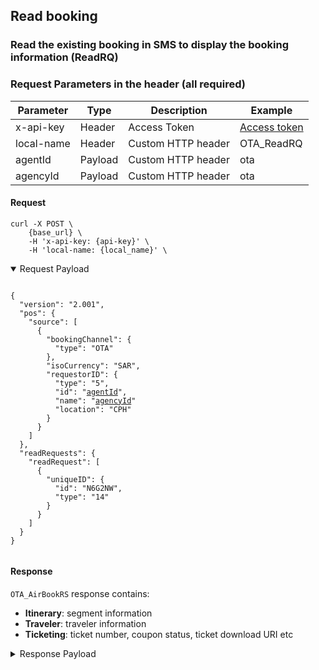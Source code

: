 ## Read booking

### Read the existing booking in SMS to display the booking information (ReadRQ)

### Request Parameters in the header (all required)

| Parameter  | Type    | Description        | Example                  |
| ---------- | ------- | ------------------ | ------------------------ |
| x-api-key  | Header  | Access Token       | [Access token](#api-key) |
| local-name | Header  | Custom HTTP header | OTA_ReadRQ               |
| agentId    | Payload | Custom HTTP header | ota                      |
| agencyId   | Payload | Custom HTTP header | ota                      |

#### Request

```
curl -X POST \
    {base_url} \
    -H 'x-api-key: {api-key}' \
    -H 'local-name: {local_name}' \
```

<details open>
  <summary>Request Payload</summary>

  <pre><code>
{
  "version": "2.001",
  "pos": {
    "source": [
      {
        "bookingChannel": {
          "type": "OTA"
        },
        "isoCurrency": "SAR",
        "requestorID": {
          "type": "5",
          "id": "<ins>agentId</ins>",
          "name": "<ins>agencyId</ins>"
          "location": "CPH"
        }
      }
    ]
  },
  "readRequests": {
    "readRequest": [
      {
        "uniqueID": {
          "id": "N6G2NW",
          "type": "14"
        }
      }
    ]
  }
}
  </code></pre>
</details>

#### Response

`OTA_AirBookRS` response contains:
* **Itinerary**: segment information
* **Traveler**: traveler information
* **Ticketing**: ticket number, coupon status, ticket download URI etc

<details>
  <summary>Response Payload</summary>

  <pre><code>
{
  "success": {},
  "airReservation": {
    "airItinerary": {
      "originDestinationOptions": {
        "originDestinationOption": [
          {
            "flightSegment": [
              {
                "departureAirport": {
                  "locationCode": "MKX"
                },
                "arrivalAirport": {
                  "locationCode": "DMX"
                },
                "operatingAirline": {
                  "code": "HHR",
                  "flightNumber": "0080"
                },
                "equipment": [],
                "departureDateTime": "2024-03-22T10:00:00.000+03:00",
                "arrivalDateTime": "2024-03-22T12:25:00.000+03:00",
                "rph": "1",
                "marketingAirline": {
                  "code": "HHR"
                },
                "flightNumber": "0080",
                "fareBasisCode": "ApplPayGreater",
                "resBookDesigCode": "Y",
                "bookingClassAvails": [],
                "comment": [],
                "stopLocation": [],
                "status": "30"
              }
            ],
            "rph": "1"
          }
        ]
      }
    },
    "priceInfo": {
      "itinTotalFare": [
        {
          "baseFare": {
            "currencyCode": "SAR",
            "amount": 10
          },
          "equivFare": [],
          "taxes": {
            "tax": [
              {
                "taxCode": "VAT",
                "currencyCode": "SAR",
                "amount": 1.5
              }
            ],
            "amount": 1.5
          },
          "fees": {
            "fee": [
              {
                "feeCode": "FE1",
                "currencyCode": "SAR",
                "amount": 75
              },
              {
                "feeCode": "VAT",
                "currencyCode": "SAR",
                "amount": 11.25
              },
              {
                "feeCode": "VAT_VAT",
                "currencyCode": "SAR",
                "amount": 0
              }
            ],
            "amount": 86.25
          },
          "totalFare": {
            "currencyCode": "SAR",
            "amount": 97.75
          },
          "fareBaggageAllowance": [],
          "remark": []
        }
      ],
      "fareInfos": {
        "fareInfo": [
          {
            "fareReference": [
              {
                "value": "ApplPayGreater"
              }
            ],
            "filingAirline": {
              "value": "HHR"
            },
            "marketingAirline": [],
            "departureAirport": {
              "locationCode": "MKX"
            },
            "arrivalAirport": {
              "locationCode": "DMX"
            },
            "date": [],
            "fareInfo": [],
            "city": [],
            "airport": [],
            "ruleInfo":{
              "tpaextensions": {
                "updateTravellersTimeLimit": "2024-04-12T10:20:40+03:00",
                "confirmationTimeLimit": "2024-04-12T10:49:40+03:00",
                "cancellationTimeLimit": "2024-04-12T08:40:57+03:00"
              }
            },
            "rph": "1"
          },
          {
            "fareReference": [
              {
                "value": "ApplPayGreater"
              }
            ],
            "marketingAirline": [],
            "date": [],
            "fareInfo": [],
            "city": [],
            "airport": [],
            "rph": "2"
          },
          {
            "fareReference": [
              {
                "value": "ApplPayGreater"
              }
            ],
            "marketingAirline": [],
            "date": [],
            "fareInfo": [],
            "city": [],
            "airport": [],
            "rph": "3"
          },
          {
            "fareReference": [
              {
                "value": "ApplPayGreater"
              }
            ],
            "marketingAirline": [],
            "date": [],
            "fareInfo": [],
            "city": [],
            "airport": [],
            "rph": "4"
          },
          {
            "fareReference": [
              {
                "value": "ApplPayGreater"
              }
            ],
            "marketingAirline": [],
            "date": [],
            "fareInfo": [],
            "city": [],
            "airport": [],
            "rph": "5"
          }
        ]
      },
      "ptcfareBreakdowns": {
        "ptcfareBreakdown": [
          {
            "passengerTypeQuantity": {
              "code": "ADT",
              "quantity": 5
            },
            "fareBasisCodes": {
              "fareBasisCode": [
                {
                  "value": "ApplPayGreater",
                  "flightSegmentRPH": "1"
                }
              ]
            },
            "passengerFare": [
              {
                "baseFare": {
                  "currencyCode": "SAR",
                  "amount": 10
                },
                "equivFare": [],
                "taxes": {
                  "tax": [
                    {
                      "taxCode": "VAT",
                      "taxName": "VAT",
                      "currencyCode": "SAR",
                      "amount": 1.5
                    }
                  ],
                  "amount": 1.5
                },
                "fees": {
                  "fee": [
                    {
                      "feeCode": "FE1",
                      "currencyCode": "SAR",
                      "amount": 75
                    },
                    {
                      "feeCode": "VAT",
                      "currencyCode": "SAR",
                      "amount": 11.25
                    },
                    {
                      "feeCode": "VAT_VAT",
                      "currencyCode": "SAR",
                      "amount": 0
                    }
                  ],
                  "amount": 86.25
                },
                "totalFare": {
                  "currencyCode": "SAR",
                  "amount": 97.75
                },
                "fareBaggageAllowance": [],
                "remark": []
              }
            ],
            "travelerRefNumber": [
              {
                "rph": "1"
              },
              {
                "rph": "2"
              },
              {
                "rph": "3"
              },
              {
                "rph": "4"
              },
              {
                "rph": "5"
              }
            ],
            "ticketDesignators": {
              "ticketDesignator": [
                {
                  "flightRefRPH": "1"
                }
              ]
            },
            "fareInfo": [
              {
                "fareReference": [
                  {
                    "value": "ApplPayGreater",
                    "resBookDesigCode": "Y",
                    "accountCode": "ApplPayGreater"
                  }
                ],
                "marketingAirline": [],
                "date": [],
                "fareInfo": [],
                "city": [],
                "airport": []
              }
            ],
            "pricingUnit": [],
            "flightRefNumberRPHList": [
              "1"
            ]
          }
        ]
      }
    },
    "travelerInfo": {
      "airTraveler": [
        {
          "personName": {
            "namePrefix": [],
            "givenName": [
              "TEST QA"
            ],
            "middleName": [],
            "surname": "TESTER",
            "nameSuffix": [],
            "nameTitle": []
          },
          "telephone": [],
          "email": [
            {
              "value": "tester@example.com",
              "defaultInd": true
            }
          ],
          "address": [],
          "custLoyalty": [],
          "document": [],
          "socialMediaInfo": [],
          "passengerTypeCode": "CTC",
          "comment": []
        },
        {
          "telephone": [],
          "email": [],
          "address": [],
          "custLoyalty": [],
          "document": [],
          "travelerRefNumber": {
            "rph": "1"
          },
          "flightSegmentRPHs": {
            "flightSegmentRPH": [
              "1"
            ]
          },
          "socialMediaInfo": [],
          "passengerTypeCode": "ADT",
          "gender": "Unknown",
          "comment": []
        },
        {
          "telephone": [],
          "email": [],
          "address": [],
          "custLoyalty": [],
          "document": [],
          "travelerRefNumber": {
            "rph": "2"
          },
          "flightSegmentRPHs": {
            "flightSegmentRPH": [
              "1"
            ]
          },
          "socialMediaInfo": [],
          "passengerTypeCode": "ADT",
          "gender": "Unknown",
          "comment": []
        },
        {
          "telephone": [],
          "email": [],
          "address": [],
          "custLoyalty": [],
          "document": [],
          "travelerRefNumber": {
            "rph": "3"
          },
          "flightSegmentRPHs": {
            "flightSegmentRPH": [
              "1"
            ]
          },
          "socialMediaInfo": [],
          "passengerTypeCode": "ADT",
          "gender": "Unknown",
          "comment": []
        },
        {
          "telephone": [],
          "email": [],
          "address": [],
          "custLoyalty": [],
          "document": [],
          "travelerRefNumber": {
            "rph": "4"
          },
          "flightSegmentRPHs": {
            "flightSegmentRPH": [
              "1"
            ]
          },
          "socialMediaInfo": [],
          "passengerTypeCode": "ADT",
          "gender": "Unknown",
          "comment": []
        },
        {
          "telephone": [],
          "email": [],
          "address": [],
          "custLoyalty": [],
          "document": [],
          "travelerRefNumber": {
            "rph": "5"
          },
          "flightSegmentRPHs": {
            "flightSegmentRPH": [
              "1"
            ]
          },
          "socialMediaInfo": [],
          "passengerTypeCode": "ADT",
          "gender": "Unknown",
          "comment": []
        }
      ],
      "specialReqDetails": []
    },
    "ticketing": [
      {
        "ticketAdvisory": [],
        "ticketType": "E_TICKET",
        "flightSegmentRefNumber": [],
        "travelerRefNumber": [
          "1"
        ],
        "ticketDocumentNbr": "3333330007692",
        "passengerTypeCode": "ADT",
        "miscTicketingCode": [],
        "tpaExtensions": {
          "couponInfos": [
            {
              "flightRefRPH": "1",
              "number": "1",
              "status": "O"
            }
          ],
          "links": [
            {
              "href" : "https://domain.com/tickets/download?ref=11",
              "rel" : "downloadTicket",
              "segmentRPH" : "1",
              "travelerRPH" : "1"
            }
          ]
        }
      },
      {
        "ticketAdvisory": [],
        "ticketType": "E_TICKET",
        "flightSegmentRefNumber": [],
        "travelerRefNumber": [
          "2"
        ],
        "ticketDocumentNbr": "3333330007693",
        "passengerTypeCode": "ADT",
        "miscTicketingCode": [],
        "tpaExtensions": {
          "couponInfos": [
            {
              "flightRefRPH": "1",
              "number": "1",
              "status": "O"
            }
          ],
          "links": [
            {
              "href" : "https://domain.com/tickets/download?ref=12",
              "rel" : "downloadTicket",
              "segmentRPH" : "1",
              "travelerRPH" : "2"
            }
          ]
        }
      },
      {
        "ticketAdvisory": [],
        "ticketType": "E_TICKET",
        "flightSegmentRefNumber": [],
        "travelerRefNumber": [
          "3"
        ],
        "ticketDocumentNbr": "3333330007694",
        "passengerTypeCode": "ADT",
        "miscTicketingCode": [],
        "tpaExtensions": {
          "couponInfos": [
            {
              "flightRefRPH": "1",
              "number": "1",
              "status": "O"
            }
          ],
          "links": [
            {
              "href" : "https://domain.com/tickets/download?ref=13",
              "rel" : "downloadTicket",
              "segmentRPH" : "1",
              "travelerRPH" : "3"
            }
          ]
        }
      },
      {
        "ticketAdvisory": [],
        "ticketType": "E_TICKET",
        "flightSegmentRefNumber": [],
        "travelerRefNumber": [
          "4"
        ],
        "ticketDocumentNbr": "3333330007695",
        "passengerTypeCode": "ADT",
        "miscTicketingCode": [],
        "tpaExtensions": {
          "couponInfos": [
            {
              "flightRefRPH": "1",
              "number": "1",
              "status": "O"
            }
          ],
          "links": [
            {
              "href" : "https://domain.com/tickets/download?ref=14",
              "rel" : "downloadTicket",
              "segmentRPH" : "1",
              "travelerRPH" : "4"
            }
          ]
        }
      },
      {
        "ticketAdvisory": [],
        "ticketType": "E_TICKET",
        "flightSegmentRefNumber": [],
        "travelerRefNumber": [
          "5"
        ],
        "ticketDocumentNbr": "3333330007696",
        "passengerTypeCode": "ADT",
        "miscTicketingCode": [],
        "tpaExtensions": {
          "couponInfos": [
            {
              "flightRefRPH": "1",
              "number": "1",
              "status": "O"
            }
          ],
          "links": [
            {
              "href" : "https://domain.com/tickets/download?ref=15",
              "rel" : "downloadTicket",
              "segmentRPH" : "1",
              "travelerRPH" : "5"
            }
          ]
        }
      }
    ],
    "bookingReferenceID": [
      {
        "companyName": {
          "code": "W1"
        },
        "type": "14",
        "id": "N6G2NW",
        "flightRefNumberRPHList": []
      },
      {
        "companyName": {
          "code": "HHR"
        },
        "type": "14",
        "id": "C83EEA626",
        "flightRefNumberRPHList": []
      }
    ],
    "offer": {
      "summary": [],
      "priced": [
        {
          "shortDescription": [],
          "longDescription": [],
          "originDestination": [],
          "otherServices": [],
          "restriction": [],
          "termsAndConditions": [],
          "commission": [],
          "multimedia": [],
          "bookingReferenceID": [],
          "id": "1385505",
          "tpaExtensions": {
            "orderInfo": {
              "action": "CREATE_BOOKING",
              "currencyCode": "SAR",
              "direction": "PAYMENT",
              "orderType": "BOOKING",
              "status": "PAID",
              "totalAmount": "97.75"
            }
          }
        }
      ],
      "purchased": []
    },
    "createDateTime": "2024-03-15T10:13:19.700Z",
    "emdinfo": []
  },
  "version": 2.001
}
  </code></pre>
</details>